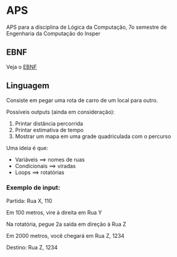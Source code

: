 # APS

APS para a disciplina de Lógica da Computação, 7o semestre de Engenharia da Computação do Insper

## EBNF

Veja o [EBNF](EBNF.md)

## Linguagem

Consiste em pegar uma rota de carro de um local para outro.

Possíveis outputs (ainda em consideração):
1. Printar distância percorrida
1. Printar estimativa de tempo
1. Mostrar um mapa em uma grade quadriculada com o percurso

Uma ideia é que:
- Variáveis ==> nomes de ruas
- Condicionais ==> viradas
- Loops ==> rotatórias

### Exemplo de input:

Partida: Rua X, 110

Em 100 metros, vire à direita em Rua Y

Na rotatória, pegue 2a saída em direção à Rua Z

Em 2000 metros, você chegará em Rua Z, 1234

Destino: Rua Z, 1234

